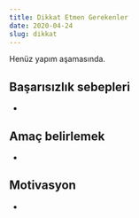```yaml
---
title: Dikkat Etmen Gerekenler
date: 2020-04-24
slug: dikkat
---
```


Henüz yapım aşamasında.

## Başarısızlık sebepleri

-

## Amaç belirlemek

-

## Motivasyon

-
